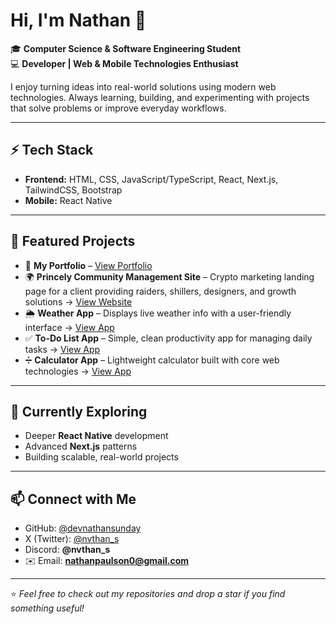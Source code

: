 # Hi, I'm Nathan 👋  

🎓 **Computer Science & Software Engineering Student**  
💻 **Developer | Web & Mobile Technologies Enthusiast**  

I enjoy turning ideas into real-world solutions using modern web technologies. Always learning, building, and experimenting with projects that solve problems or improve everyday workflows.  

---

## ⚡ Tech Stack  
- **Frontend:** HTML, CSS, JavaScript/TypeScript, React, Next.js, TailwindCSS, Bootstrap
- **Mobile:** React Native  

---

## 🚀 Featured Projects  
- 💼 **My Portfolio** – [View Portfolio](https://portfolio-tan-six-78.vercel.app/)  
- 🌍 **Princely Community Management Site** – Crypto marketing landing page for a client providing raiders, shillers, designers, and growth solutions → [View Website](https://princelycm.com/)  
- 🌦️ **Weather App** – Displays live weather info with a user-friendly interface → [View App](https://ns-weather-app.vercel.app/)  
- ✅ **To-Do List App** – Simple, clean productivity app for managing daily tasks → [View App](https://ns-to-do-app.vercel.app/)  
- ➗ **Calculator App** – Lightweight calculator built with core web technologies → [View App](https://calculator-app-peach-five.vercel.app/)  

---

## 🌱 Currently Exploring  
- Deeper **React Native** development  
- Advanced **Next.js** patterns  
- Building scalable, real-world projects  

---

## 📫 Connect with Me  
- GitHub: [@devnathansunday](https://github.com/devnathansunday)  
- X (Twitter): [@nvthan_s](https://x.com/nvthan_s)  
- Discord: **@nvthan_s**  
- ✉️ Email: **nathanpaulson0@gmail.com**  

---

⭐️ _Feel free to check out my repositories and drop a star if you find something useful!_  
